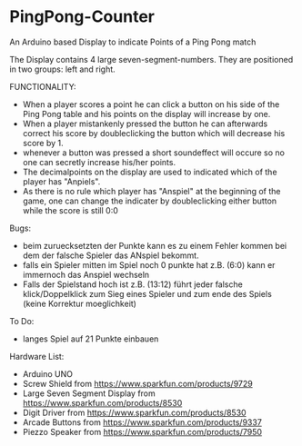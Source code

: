 # PingPong-Counter
An Arduino based Display to indicate Points of a Ping Pong match

The Display contains 4 large seven-segment-numbers. They are positioned in two groups: left and right.


FUNCTIONALITY:

- When a player scores a point he can click a button on his side of the Ping Pong table and his points on the display will increase by one.
- When a player mistankenly pressed the button he can afterwards correct his score by doubleclicking the button which will decrease his score by 1.
- whenever a button was pressed a short soundeffect will occure so no one can secretly increase his/her points.
- The decimalpoints on the display are used to indicated which of the player has "Anpiels".
- As there is no rule which player has "Anspiel" at the beginning of the game, one can change the indicater by doubleclicking either button while the score is still 0:0

Bugs:
- beim zuruecksetzten der Punkte kann es zu einem Fehler kommen bei dem der falsche Spieler das ANspiel bekommt.
- falls ein Spieler mitten im Spiel noch 0 punkte hat z.B. (6:0) kann er immernoch das Anspiel wechseln
- Falls der Spielstand hoch ist z.B. (13:12) führt jeder falsche klick/Doppelklick zum Sieg eines Spieler und zum ende des Spiels (keine Korrektur moeglichkeit)

To Do:
- langes Spiel auf 21 Punkte einbauen



Hardware List:
- Arduino UNO
- Screw Shield from https://www.sparkfun.com/products/9729
- Large Seven Segment Display from https://www.sparkfun.com/products/8530
- Digit Driver from https://www.sparkfun.com/products/8530
- Arcade Buttons from https://www.sparkfun.com/products/9337
- Piezzo Speaker from https://www.sparkfun.com/products/7950
